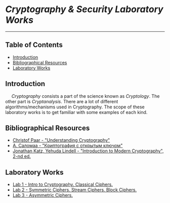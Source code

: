 # *Cryptography & Security Laboratory Works*

---

[comment]: <> ([comment]: <> &#40;## *Author: Stephania Matvei, FAF-203*&#41;)

[comment]: <> (### University: _Technical University of Moldova_)

[comment]: <> (### Faculty: _Computers, Informatics and Microelectronics_)

[comment]: <> (### Department: _Software Engineering and Automatics_)

[comment]: <> (### Author: _Stephania Matvei_)

[comment]: <> (---)

## Table of Contents

* [Introduction](#introduction)
* [Bibliographical Resources](#bibliographical-resources)
* [Laboratory Works](#laboratory-works)

## Introduction

&nbsp;&nbsp;&nbsp;&nbsp; *Cryptography* consists a part of the science known as *Cryptology*. The other part is *Cryptanalysis*. There are a lot of different algorithms/mechanisms used in Cryptography. The scope of these laboratory works is to get familiar with some examples of each kind.

## Bibliographical Resources

- [Christof Paar - "Understanding Cryptography"](https://swarm.cs.pub.ro/~mbarbulescu/cripto/Understanding%20Cryptography%20by%20Christof%20Paar%20.pdf)
- [А. Саломаа - "Кpиптогpафия с откpытым ключом"](https://fis.tntu.edu.ua/data/elibrary/3/open_key_crypt.pdf)
- [Jonathan Katz, Yehuda Lindell - "Introduction to Modern Cryptography", 2-nd ed.](https://eclass.uniwa.gr/modules/document/file.php/CSCYB105/Reading%20Material/%5BJonathan_Katz%2C_Yehuda_Lindell%5D_Introduction_to_Mo%282nd%29.pdf)

## Laboratory Works

* [Lab 1 - Intro to Cryptography. Classical Ciphers.](https://github.com/stephaniamatvei/cs-labs/tree/master/src/com/utm/cs/labs/lab1)
* [Lab 2 - Symmetric Ciphers. Stream Ciphers. Block Ciphers.](https://github.com/stephaniamatvei/cs-labs/tree/master/src/com/utm/cs/labs/lab2)
* [Lab 3 - Asymmetric Ciphers.](https://github.com/stephaniamatvei/cs-labs/tree/master/src/com/utm/cs/labs/lab3)
